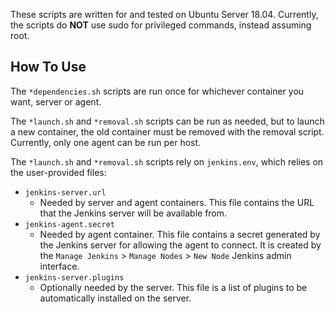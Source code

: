 These scripts are written for and tested on Ubuntu Server 18.04. Currently, the scripts do **NOT** use sudo for privileged commands, instead assuming root.

## How To Use

The `*dependencies.sh` scripts are run once for whichever container you want, server or agent.

The `*launch.sh` and `*removal.sh` scripts can be run as needed, but to launch a new container, the old container must be removed with the removal script. Currently, only one agent can be run per host.

The `*launch.sh` and `*removal.sh` scripts rely on `jenkins.env`, which relies on the user-provided files:

- `jenkins-server.url`
  - Needed by server and agent containers. This file contains the URL that the Jenkins server will be available from.
- `jenkins-agent.secret`
  - Needed by agent container. This file contains a secret generated by the Jenkins server for allowing the agent to connect. It is created by the `Manage Jenkins` > `Manage Nodes` > `New Node` Jenkins admin interface.
- `jenkins-server.plugins`
  - Optionally needed by the server. This file is a list of plugins to be automatically installed on the server.
